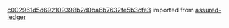 [c002961d5d692109398b2d0ba6b7632fe5b3cfe3](https://github.com/insolar/assured-ledger/commit/c002961d5d692109398b2d0ba6b7632fe5b3cfe3) imported from [assured-ledger](https://github.com/insolar/assured-ledger)
